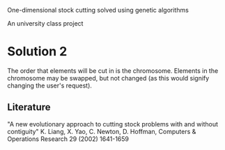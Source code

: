 One-dimensional stock cutting solved using genetic algorithms

An university class project

# Solution 2

The order that elements will be cut in is the chromosome. Elements in the chromosome may be swapped, but not changed
(as this would signify changing the user's request).


## Literature
"A new evolutionary approach to cutting stock problems with and without contiguity" K. Liang, X. Yao, C. Newton, D. Hoffman, Computers & Operations Research 29 (2002) 1641-1659
